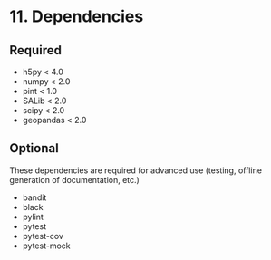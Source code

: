 # 11. Dependencies

## Required

- h5py < 4.0
- numpy < 2.0
- pint < 1.0
- SALib < 2.0
- scipy < 2.0
- geopandas < 2.0

## Optional
These dependencies are required for advanced use (testing, offline generation of documentation, etc.)

- bandit
- black
- pylint
- pytest
- pytest-cov
- pytest-mock